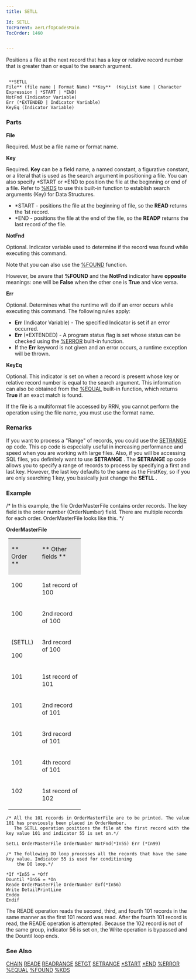 ```yaml
---
title: SETLL

Id: SETLL
TocParent: aerLrfOpCodesMain
TocOrder: 1460


---
```


Positions a file at the next record that has a key or relative record number that is greater than or equal to the search argument. 

```

 **SETLL
File** (file name | Format Name) **Key**  (KeyList Name | Character Expression | *START | *END)
NotFnd (Indicator Variable)
Err (*EXTENDED | Indicator Variable)
KeyEq (Indicator Variable)
```

### Parts

**File** 

Required. Must be a file name or format name.


**Key** 

Required. **Key** can be a field name, a named constant, a figurative constant, or a literal that is used as the search argument in positioning a file. You can also specify *START or *END to position the file at the beginning or end of a file. Refer to [%KDS](KDS_Function.html) to use this built-in function to establish search arguments (Key) for Data Structures. 

- *START - positions the file at the beginning of file, so the **READ** returns the 1st record.
- *END - positions the file at the end of the file, so the **READP** returns the last record of the file.


**NotFnd** 

Optional. Indicator variable used to determine if the record was found while executing this command. 

Note that you can also use the [%FOUND](FOUND_Function.html) function.

However, be aware that **%FOUND** and the **NotFnd** indicator have **opposite** meanings: one will be **False** when the other one is **True** and vice versa.


**Err** 

Optional. Determines what the runtime will do if an error occurs while executing this command. The following rules apply: 

- **Err** (Indicator Variable) - The specified Indicator is set if an error occurred.
- **Err** (*EXTENDED) - A program status flag is set whose status can be checked using the [%ERROR](ERROR_Function.html) built-in function.
- If the **Err** keyword is not given and an error occurs, a runtime exception will be thrown.


**KeyEq** 

Optional. This indicator is set on when a record is present whose key or relative record number is equal to the search argument. This information can also be obtained from the [%EQUAL](EQUAL_Function.html) built-in function, which returns **True** if an exact match is found. 

If the file is a multiformat file accessed by RRN, you cannot perform the operation using the file name, you must use the format name.


### Remarks
If you want to process a "Range" of records, you could use the [SETRANGE](SETRANGE.html) op code. This op code is especially useful in increasing performance and speed when you are working with large files. Also, if you will be accessing SQL files, you definitely want to use **SETRANGE** . The **SETRANGE** op code allows you to specify a range of records to process by specifying a first and last key. However, the last key defaults to the same as the FirstKey, so if you are only searching 1 key, you basically just change the **SETLL** . 

### Example
/* In this example, the file OrderMasterFile contains order records. The key field is the order number (OrderNumber) field. There are multiple records for each order. OrderMasterFile looks like this. */ 

<span style="FONT-WEIGHT: bold"> OrderMasterFile </span> 
<table id="Table2" style="MARGIN-LEFT: 4.5pt; WIDTH: 198px; border-spacing: 0px" cellspacing="0" width="198" x-use-null-cells="x-use-null-cells">
            <tr valign="top" style="x-cell-content-align: top">
                <td colspan="1" rowspan="1" width="72" bgcolor="#e0e0e0">

** Order ** 
</td>
                <td colspan="1" rowspan="1" width="126" bgcolor="#e0e0e0">

** Other fields ** 
</td>
            </tr>
            <tr valign="top" style="x-cell-content-align: top">
                <td colspan="1" rowspan="1" width="72">

100 
</td>
                <td colspan="1" rowspan="1" width="126">

1st record of 100 
</td>
            </tr>
            <tr valign="top" style="x-cell-content-align: top">
                <td colspan="1" rowspan="1" width="72">

100 
</td>
                <td colspan="1" rowspan="1" width="126">

2nd record of 100 
</td>
            </tr>
            <tr valign="top" style="x-cell-content-align: top">
                <td colspan="1" rowspan="1" width="72">

(SETLL) 

100 
</td>
                <td colspan="1" rowspan="1" width="126">

3rd record of 100 
</td>
            </tr>
            <tr valign="top" style="x-cell-content-align: top">
                <td colspan="1" rowspan="1" width="72">

101 
</td>
                <td colspan="1" rowspan="1" width="126">

1st record of 101 
</td>
            </tr>
            <tr valign="top" style="x-cell-content-align: top">
                <td colspan="1" rowspan="1" width="72">

101 
</td>
                <td colspan="1" rowspan="1" width="126">

2nd record of 101 
</td>
            </tr>
            <tr valign="top" style="x-cell-content-align: top">
                <td colspan="1" rowspan="1" width="72">

101 
</td>
                <td colspan="1" rowspan="1" width="126">

3rd record of 101 
</td>
            </tr>
            <tr valign="top" style="x-cell-content-align: top">
                <td colspan="1" rowspan="1" width="72">

101 
</td>
                <td colspan="1" rowspan="1" width="126">

4th record of 101 
</td>
            </tr>
            <tr valign="top" style="x-cell-content-align: top">
                <td colspan="1" rowspan="1" width="72">

102 
</td>
                <td colspan="1" rowspan="1" width="126">

1st record of 102 
</td>
            </tr>
</table>
        
```
/* All the 101 records in OrderMasterFile are to be printed. The value 101 has previously been placed in OrderNumber. 
   The SETLL operation positions the file at the first record with the key value 101 and indicator 55 is set on.*/ 

SetLL OrderMasterFile OrderNumber NotFnd(*In55) Err (*In99) 

/* The following DO loop processes all the records that have the same key value. Indicator 55 is used for conditioning
    the DO loop.*/ 

*If *In55 = *Off
Dountil *In56 = *On
Reade OrderMasterFile OrderNumber Eof(*In56)
Write DetailPrintLine
Enddo
Endif 
```

The READE operation reads the second, third, and fourth 101 records in the same manner as the first 101 record was read. After the fourth 101 record is read, the READE operation is attempted. Because the 102 record is not of the same group, indicator 56 is set on, the Write operation is bypassed and the Dountil loop ends. 

### See Also
[CHAIN](CHAIN.html)
[READE](READE.html)
[READRANGE](READRANGE.html)
[SETGT](SETGT.html)
[SETRANGE](SETRANGE.html)
[*START](START.html)
[*END](StarEND.html)
[%ERROR](ERROR_Function.html)
[%EQUAL](EQUAL_Function.html)
[%FOUND](FOUND_Function.html)
[%KDS](KDS_Function.html) 
